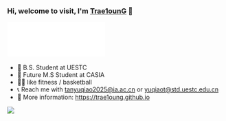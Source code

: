 
### Hi, welcome to visit, I'm [Trae1ounG](https://trae1oung.github.io/) 🤠
![description](./trae1oung.gif)


- 👻 B.S. Student at UESTC
- 📒 Future M.S Student at CASIA
- 🏋️‍♀️ like fitness / basketball
- 📞 Reach me with tanyuqiao2025@ia.ac.cn or yuqiaot@std.uestc.edu.cn
- 🔎 More information: https://trae1oung.github.io

<!--![visitors](https://visitor-badge.laobi.icu/badge?page_id=Trae1ounG.Trae1ounG)--!>
<img align="" height="225px" src="https://github-readme-stats.vercel.app/api?username=Trae1ounG&show_icon=true&theme=synthwave&hide_border=true&count_private=true" />
